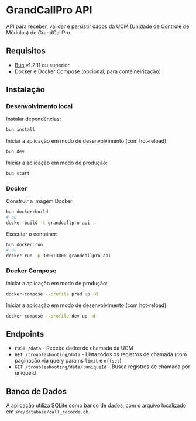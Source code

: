 # GrandCallPro API

API para receber, validar e persistir dados da UCM (Unidade de Controle de Módulos) do GrandCallPro.

## Requisitos

- [Bun](https://bun.sh) v1.2.11 ou superior
- Docker e Docker Compose (opcional, para conteineirização)

## Instalação

### Desenvolvimento local

Instalar dependências:

```bash
bun install
```

Iniciar a aplicação em modo de desenvolvimento (com hot-reload):

```bash
bun dev
```

Iniciar a aplicação em modo de produção:

```bash
bun start
```

### Docker

Construir a imagem Docker:

```bash
bun docker:build
# ou
docker build -t grandcallpro-api .
```

Executar o container:

```bash
bun docker:run
# ou
docker run -p 3000:3000 grandcallpro-api
```

### Docker Compose

Iniciar a aplicação em modo de produção:

```bash
docker-compose --profile prod up -d
```

Iniciar a aplicação em modo de desenvolvimento (com hot-reload):

```bash
docker-compose --profile dev up -d
```

## Endpoints

- `POST /data` - Recebe dados de chamada da UCM
- `GET /troubleshooting/data` - Lista todos os registros de chamada (com paginação via query params `limit` e `offset`)
- `GET /troubleshooting/data/:uniqueId` - Busca registros de chamada por uniqueId

## Banco de Dados

A aplicação utiliza SQLite como banco de dados, com o arquivo localizado em `src/database/call_records.db`.
